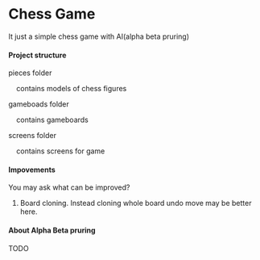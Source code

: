 # Chess Game

It just a simple chess game with AI(alpha beta pruring)

#### Project structure

pieces folder

    contains models of chess figures

gameboads folder

    contains gameboards

screens folder

    contains screens for game

#### Impovements

You may ask what can be improved?

1. Board cloning. Instead cloning whole board undo move may be better here. 

#### About Alpha Beta pruring

TODO






